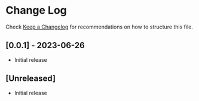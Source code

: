 # Change Log

Check [Keep a Changelog](http://keepachangelog.com/) for recommendations on how to structure this file.

## [0.0.1] - 2023-06-26

- Initial release

## [Unreleased]

- Initial release
